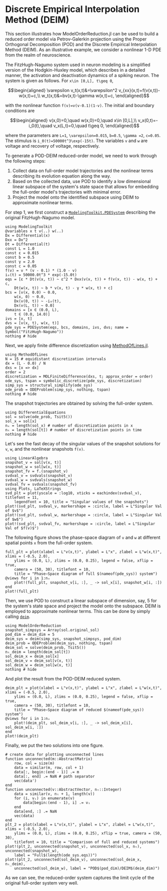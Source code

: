 # Discrete Empirical Interpolation Method (DEIM)

This section illustrates how ModelOrderReduction.jl can be used to build a reduced order
model via Petrov-Galerkin projection using the Proper Orthogonal Decomposition (POD) and
the Discrete Empirical Interpolation Method (DEIM). As an illustrative example, we consider
a nonlinear 1-D PDE from the realm of neuroscience.

The FitzHugh-Nagumo system used in neuron modeling is a simplified version of the
Hodgkin-Huxley model, which describes in a detailed manner, the activation and deactivation
dynamics of a spiking neuron. The system is given as follows. For ``x\in [0,L], t\geq 0``,

```math
\begin{aligned}
\varepsilon v_t(x,t)&=\varepsilon^2 v_{xx}(x,t)+f(v(x,t))-w(x,t)+c,\\
w_t(x,t)&=bv(x,t)-\gamma w(x,t)+c,
\end{aligned}
```

with the nonlinear function ``f(v)=v(v-0.1)(1-v)``. The initial and boundary conditions are

```math
\begin{aligned}
v(x,0)=0,\quad w(x,0)=0,\quad x\in [0,L],\\
v_x(0,t)=-i_0(t),\quad v_x(L,t)=0,\quad t\geq 0,
\end{aligned}
```

where the parameters are ``L=1``, ``\varepsilon=0.015``, ``b=0.5``, ``\gamma =2``,
``c=0.05``. The stimulus is ``i_0(t)=50000t^3\exp(-15t)``. The variables ``v`` and ``w``
are voltage and recovery of voltage, respectively.

To generate a POD-DEIM reduced-order model, we need to work through the following
steps:

 1. Collect data on full-order model trajectories and the nonlinear terms describing its evolution equation along the way.
 2. Based on the collected data, use POD to identify a low dimensional linear subspace of the system's state space that allows for embedding the full-order model's trajectories with minimal error.
 3. Project the model onto the identified subspace using DEIM to approximate nonlinear terms.

For step 1, we first construct a
[`ModelingToolkit.PDESystem`](https://mtk.sciml.ai/stable/systems/PDESystem/)
describing the original FitzHugh-Nagumo model.

```@example deim_FitzHugh_Nagumo
using ModelingToolkit
@variables x t v(..) w(..)
Dx = Differential(x)
Dxx = Dx^2
Dt = Differential(t)
const L = 1.0
const ε = 0.015
const b = 0.5
const γ = 2.0
const c = 0.05
f(v) = v * (v - 0.1) * (1.0 - v)
i₀(t) = 50000.0t^3 * exp(-15.0t)
eqs = [ε * Dt(v(x, t)) ~ ε^2 * Dxx(v(x, t)) + f(v(x, t)) - w(x, t) + c,
    Dt(w(x, t)) ~ b * v(x, t) - γ * w(x, t) + c]
bcs = [v(x, 0.0) ~ 0.0,
    w(x, 0) ~ 0.0,
    Dx(v(0, t)) ~ -i₀(t),
    Dx(v(L, t)) ~ 0.0]
domains = [x ∈ (0.0, L),
    t ∈ (0.0, 14.0)]
ivs = [x, t]
dvs = [v(x, t), w(x, t)]
pde_sys = PDESystem(eqs, bcs, domains, ivs, dvs; name = Symbol("FitzHugh-Nagumo"))
nothing # hide
```

Next, we apply finite difference discretization using
[MethodOfLines.jl](https://docs.sciml.ai/MethodOfLines/stable/).

```@example deim_FitzHugh_Nagumo
using MethodOfLines
N = 15 # equidistant discretization intervals
dx = (L - 0.0) / N
dxs = [x => dx]
order = 2
discretization = MOLFiniteDifference(dxs, t; approx_order = order)
ode_sys, tspan = symbolic_discretize(pde_sys, discretization)
simp_sys = structural_simplify(ode_sys)
ode_prob = ODEProblem(simp_sys, nothing, tspan)
nothing # hide
```

The snapshot trajectories are obtained by solving the full-order system.

```@example deim_FitzHugh_Nagumo
using DifferentialEquations
sol = solve(ode_prob, Tsit5())
sol_x = sol[x]
nₓ = length(sol_x) # number of discretization points in x
nₜ = length(sol[t]) # number of discretization points in time
nothing # hide
```

Let's see the fast decay of the singular values of the snapshot solutions for ``v``, ``w``,
and the nonlinear snapshots ``f(v)``.

```@example deim_FitzHugh_Nagumo
using LinearAlgebra
snapshot_v = sol[v(x, t)]
snapshot_w = sol[w(x, t)]
snapshot_fv = f.(snapshot_v)
svdval_v = svdvals(snapshot_v)
svdval_w = svdvals(snapshot_w)
svdval_fv = svdvals(snapshot_fv)
using Plots, LaTeXStrings
svd_plt = plot(yscale = :log10, xticks = eachindex(svdval_v), titlefont = 11,
    legendfont = 10, title = "Singular values of the snapshots")
plot!(svd_plt, svdval_v, markershape = :circle, label = L"Singular Val of $v$")
plot!(svd_plt, svdval_w, markershape = :circle, label = L"Singular Val of $w$")
plot!(svd_plt, svdval_fv, markershape = :circle, label = L"Singular Val of $f(v)$")
```

The following figure shows the phase-space diagram of ``v`` and ``w`` at different spatial
points ``x`` from the full-order system.

```@example deim_FitzHugh_Nagumo
full_plt = plot(xlabel = L"v(x,t)", ylabel = L"x", zlabel = L"w(x,t)", xlims = (-0.5, 2.0),
    ylims = (0.0, L), zlims = (0.0, 0.25), legend = false, xflip = true,
    camera = (50, 30), titlefont = 10,
    title = "Phase−Space diagram of full $(nameof(pde_sys)) system")
@views for i in 1:nₓ
    plot!(full_plt, snapshot_v[i, :], _ -> sol_x[i], snapshot_w[i, :])
end
plot!(full_plt)
```

Then, we use POD to construct a linear subspace of dimension, say, 5 for the system's state
space and project the model onto the subspace. DEIM is employed to approximate nonlinear
terms. This can be done by simply calling [`deim`](@ref).

```@example deim_FitzHugh_Nagumo
using ModelOrderReduction
snapshot_simpsys = Array(sol.original_sol)
pod_dim = deim_dim = 5
deim_sys = deim(simp_sys, snapshot_simpsys, pod_dim)
deim_prob = ODEProblem(deim_sys, nothing, tspan)
deim_sol = solve(deim_prob, Tsit5())
nₜ_deim = length(deim_sol[t])
sol_deim_x = deim_sol[x]
sol_deim_v = deim_sol[v(x, t)]
sol_deim_w = deim_sol[w(x, t)]
nothing # hide
```

And plot the result from the POD-DEIM reduced system.

```@example deim_FitzHugh_Nagumo
deim_plt = plot(xlabel = L"v(x,t)", ylabel = L"x", zlabel = L"w(x,t)", xlims = (-0.5, 2.0),
    ylims = (0.0, L), zlims = (0.0, 0.25), legend = false, xflip = true,
    camera = (50, 30), titlefont = 10,
    title = "Phase−Space diagram of reduced $(nameof(pde_sys)) system")
@views for i in 1:nₓ
    plot!(deim_plt, sol_deim_v[i, :], _ -> sol_deim_x[i], sol_deim_w[i, :])
end
plot!(deim_plt)
```

Finally, we put the two solutions into one figure.

```@example deim_FitzHugh_Nagumo
# create data for plotting unconnected lines
function unconnected(m::AbstractMatrix)
    row, col = size(m)
    data = similar(m, row, col + 1)
    data[:, begin:(end - 1)] .= m
    data[:, end] .= NaN # path separator
    vec(data')
end
function unconnected(v::AbstractVector, nₜ::Integer)
    data = similar(v, nₜ + 1, length(v))
    for (i, vᵢ) in enumerate(v)
        data[begin:(end - 1), i] .= vᵢ
    end
    data[end, :] .= NaN
    vec(data)
end
plt_2 = plot(xlabel = L"v(x,t)", ylabel = L"x", zlabel = L"w(x,t)", xlims = (-0.5, 2.0),
    ylims = (0.0, L), zlims = (0.0, 0.25), xflip = true, camera = (50, 30),
    titlefont = 10, title = "Comparison of full and reduced systems")
plot!(plt_2, unconnected(snapshot_v), unconnected(sol_x, nₜ), unconnected(snapshot_w),
    label = "Full$(length(ode_sys.eqs))")
plot!(plt_2, unconnected(sol_deim_v), unconnected(sol_deim_x, nₜ_deim),
    unconnected(sol_deim_w), label = "POD$(pod_dim)/DEIM$(deim_dim)")
```

As we can see, the reduced-order system captures the limit cycle of the original full-order
system very well.
